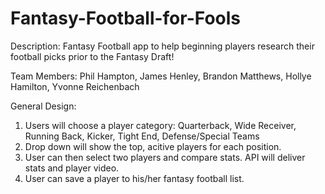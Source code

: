 # Fantasy-Football-for-Fools

Description: Fantasy Football app to help beginning players research their football picks prior to the Fantasy Draft!

Team Members: Phil Hampton, James Henley, Brandon Matthews, Hollye Hamilton, Yvonne Reichenbach

General Design:

1) Users will choose a player category: Quarterback, Wide Receiver, Running Back, Kicker, Tight End, Defense/Special Teams
2) Drop down will show the top, acitive players for each position.
3) User can then select two players and compare stats.  API will deliver stats and player video.
4) User can save a player to his/her fantasy football list.
